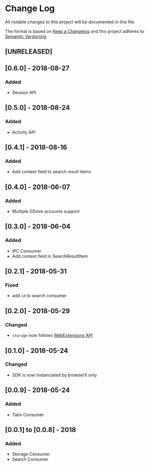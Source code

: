 # Change Log
All notable changes to this project will be documented in this file.

The format is based on [Keep a Changelog](http://keepachangelog.com/)
and this project adheres to [Semantic Versioning](http://semver.org/).

## [UNRELEASED]
## [0.6.0] - 2018-08-27
### Added
- Session API

## [0.5.0] - 2018-08-24
### Added
- Activity API

## [0.4.1] - 2018-08-16
### Added
- Add context field to search result items

## [0.4.0] - 2018-06-07
### Added
- Multiple GDrive accounts support

## [0.3.0] - 2018-06-04
### Added
- IPC Consumer
- Add context field in SearchResultItem

## [0.2.1] - 2018-05-31
### Fixed
- add `id` to search consumer

## [0.2.0] - 2018-05-29
### Changed
- `storage` now follows [WebExtensions API](https://developer.mozilla.org/en-US/Add-ons/WebExtensions/API/storage/local)

## [0.1.0] - 2018-05-24
### Changed
- SDK is now instanciated by browserX only

## [0.0.9] - 2018-05-24
### Added
- Tabs Consumer

## [0.0.1] to [0.0.8] - 2018
### Added
- Storage Consumer
- Search Consumer

